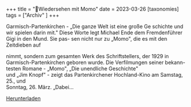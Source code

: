 +++
title = "🐢Wiedersehen mit Momo"
date = 2023-03-26
[taxonomies]
tags = ["Archiv" ]
+++

Garmisch-Partenkirchen - „Die ganze Welt ist eine große Ge schichte und wir spielen darin mit." Diese Worte legt Michael Ende dem Fremdenführer Gigi in den Mund. Sie pas- sen nicht nur zu „Momo", die es mit den Zeitdieben auf
<!-- more -->
nimmt, sondern zum gesamten Werk des Schriftstellers, der 1929 in Garmisch-Partenkirchen geboren wurde. Die Verfilmungen seiner bekann- testen Romane - „Momo", „Die unendliche Geschichte"  
und „Jim Knopf" - zeigt das Partenkirchener Hochland-Kino am Samstag, 25., und  
Sonntag, 26. März. „Dabei...

[Herunterladen](https://volksschule-partenkirchen.de/wp-content/uploads/Zeitungsbericht-Momo-und-Atreju.pdf)
